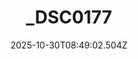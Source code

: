 ---
title: "_DSC0177"
description: ""
image: "/uploads/photos/0004-_DSC0177.webp"
display: "/uploads/photos/0004-_DSC0177-display.webp"
thumbnail: "/uploads/photos/0004-_DSC0177-thumb.webp"
width: 7360
height: 4912
featured: false
date: 2025-10-30T08:49:02.504Z
order: 0
---